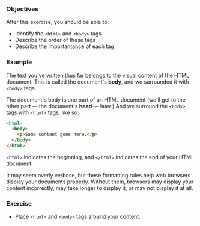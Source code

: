 ### Objectives

After this exercise, you should be able to:

- Identify the `<html>` and `<body>` tags
- Describe the order of these tags
- Describe the importantance of each tag

### Example

The text you've written thus far belongs to the visual content of the HTML document. This is called the document's **body**, and we surrounded it with `<body>` tags.

The document's body is one part of an HTML document (we'll get to the other part — the document's **head** — later.) And we surround the `<body>` tags with `<html>` tags, like so:

```html
<html>
  <body>
    <p>Some content goes here.</p>
  </body>
</html>
```

`<html>` indicates the beginning, and `</html>` indicates the end of your HTML document.

It may seem overly verbose, but these formatting rules help web browsers display your documents properly. Without them, browsers may display your content incorrectly, may take longer to display it, or may not display it at all.

### Exercise

- Place `<html>` and `<body>` tags around your content.
